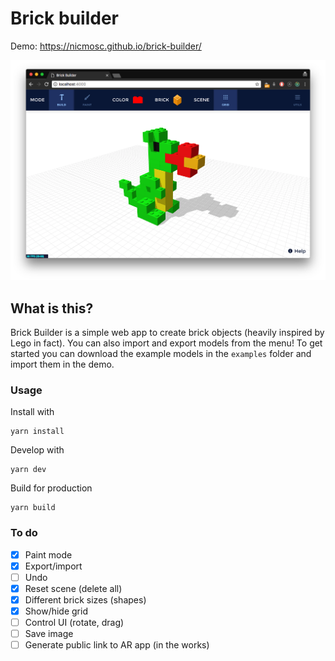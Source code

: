 # Brick builder

Demo: https://nicmosc.github.io/brick-builder/

![screenshot](/examples/screenshot.png "Screenshot")

## What is this?
Brick Builder is a simple web app to create brick objects (heavily inspired by Lego in fact). You can also import and export models from the menu! To get started you can download the example models in the `examples` folder and import them in the demo.

### Usage
Install with
```
yarn install
```

Develop with
```
yarn dev
```

Build for production
```
yarn build
```


### To do
- [x] Paint mode
- [x] Export/import
- [ ] Undo
- [x] Reset scene (delete all)
- [x] Different brick sizes (shapes)
- [x] Show/hide grid
- [ ] Control UI (rotate, drag)
- [ ] Save image
- [ ] Generate public link to AR app (in the works)
